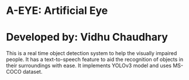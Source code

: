 # A-EYE: Artificial Eye
# Developed by: Vidhu Chaudhary 

This is a real time object detection system to help the visually impaired people. It has a text-to-speech feature to aid the recognition of objects in their surroundings with ease.
It implements YOLOv3 model and uses MS-COCO dataset. 
  
